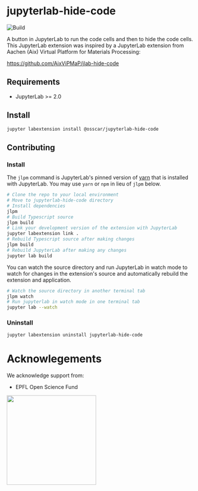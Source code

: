 # jupyterlab-hide-code

![Build](https://github.com/osscar-org/jupyterlab-hide-code/workflows/Build/badge.svg)

A button in JupyterLab to run the code cells and then to hide the code cells.
This JupyterLab extension was inspired by a JupyterLab extension from Aachen
(Aix) Virtual Platform for Materials Processing:

https://github.com/AixViPMaP/jlab-hide-code


## Requirements

* JupyterLab >= 2.0


## Install

```bash
jupyter labextension install @osscar/jupyterlab-hide-code
```

## Contributing

### Install

The `jlpm` command is JupyterLab's pinned version of
[yarn](https://yarnpkg.com/) that is installed with JupyterLab. You may use
`yarn` or `npm` in lieu of `jlpm` below.

```bash
# Clone the repo to your local environment
# Move to jupyterlab-hide-code directory
# Install dependencies
jlpm
# Build Typescript source
jlpm build
# Link your development version of the extension with JupyterLab
jupyter labextension link .
# Rebuild Typescript source after making changes
jlpm build
# Rebuild JupyterLab after making any changes
jupyter lab build
```

You can watch the source directory and run JupyterLab in watch mode to watch for changes in the extension's source and automatically rebuild the extension and application.

```bash
# Watch the source directory in another terminal tab
jlpm watch
# Run jupyterlab in watch mode in one terminal tab
jupyter lab --watch
```

### Uninstall

```bash
jupyter labextension uninstall jupyterlab-hide-code
```

# Acknowlegements

We acknowledge support from:
* EPFL Open Science Fund

<img src='http://www.osscar.org/wp-content/uploads/2019/03/OSSCAR-logo.png' width='240'>
